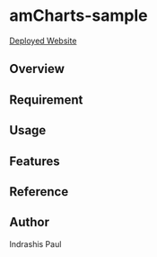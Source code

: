 # amCharts-sample 

[Deployed Website](https://indrap24.github.io/amCharts-sample//src/index.html)

## Overview


## Requirement


## Usage


## Features


## Reference


## Author
Indrashis Paul

